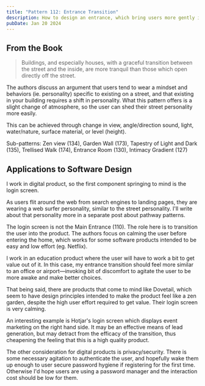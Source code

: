 ```yaml
---
title: "Pattern 112: Entrance Transition"
description: How to design an entrance, which bring users more gently into your space
pubDate: Jan 20 2024
---
```

## From the Book

> Buildings, and especially houses, with a graceful transition between the street and the inside, are more tranquil than those which open directly off the street.

The authors discuss an argument that users tend to wear a mindset and behaviors (ie. personality) specific to existing on a street, and that existing in your building requires a shift in personality. What this pattern offers is a slight change of atmosphere, so the user can shed their street personality more easily.

This can be achieved through change in view, angle/direction sound, light, water/nature, surface material, or level (height).

Sub-patterns: Zen view (134), Garden Wall (173), Tapestry of Light and Dark (135), Trellised Walk (174), Entrance Room (130), Intimacy Gradient (127)

## Applications to Software Design

I work in digital product, so the first component springing to mind is the login screen. 

As users flit around the web from search engines to landing pages, they are wearing a web surfer personality, similar to the street personality. I'll write about that personality more in a separate post about pathway patterns.

The login screen is not the Main Entrance (110). The role here is to transition the user into the product. The authors focus on calming the user before entering the home, which works for some software products intended to be easy and low effort (eg. Netflix). 

I work in an education product where the user will have to work a bit to get value out of it. In this case, my entrance transition should feel more similar to an office or airport—invoking bit of discomfort to agitate the user to be more awake and make better choices. 

That being said, there are products that come to mind like Dovetail, which seem to have design principles intended to make the product feel like a zen garden, despite the high user effort required to get value. Their login screen is very calming.

An interesting example is Hotjar's login screen which displays event marketing on the right hand side. It may be an effective means of lead generation, but may detract from the efficacy of the transition, thus cheapening the feeling that this is a high quality product.

The other consideration for digital products is privacy/security. There is some necessary agitation to authenticate the user, and hopefully wake them up enough to user secure password hygiene if registering for the first time. Otherwise I'd hope users are using a password manager and the interaction cost should be low for them.
